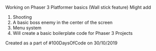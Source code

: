 Working on Phaser 3 Platformer basics (Wall stick feature) 
Might add
1. Shooting
2. A basic boss enemy in the center of the screen
3. Menu system
4. Will create a basic boilerplate code for Phaser 3 Projects


Created as a part of #100DaysOfCode on 30/10/2019